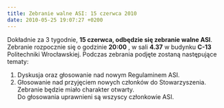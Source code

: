 ```yaml
---
title: Zebranie walne ASI: 15 czerwca 2010
date: 2010-05-25 19:07:27 +0200
---
```

Dokładnie za 3 tygodnie, **15 czerwca, odbędzie się zebranie walne ASI**. Zebranie rozpocznie się o godzinie **20:00** , w sali **4.37** w budynku **C-13** Politechniki Wrocławskiej. Podczas zebrania podjęte zostaną następujące tematy:

1. Dyskusja oraz głosowanie nad nowym Regulaminem ASI.
2. Głosowanie nad przyjęciem nowych członków do Stowarzyszenia.
Zebranie będzie miało charakter otwarty.  
Do głosowania uprawnieni są wszyscy członkowie ASI.